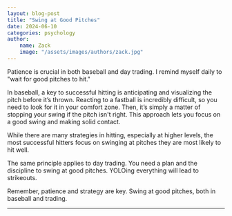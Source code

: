 ```yaml
---
layout: blog-post  
title: "Swing at Good Pitches" 
date: 2024-06-10
categories: psychology
author:
    name: Zack
    image: "/assets/images/authors/zack.jpg"
---
```


Patience is crucial in both baseball and day trading. I remind myself daily to "wait for good pitches to hit."

In baseball, a key to successful hitting is anticipating and visualizing the pitch before it’s thrown. Reacting to a fastball is incredibly difficult, so you need to look for it in your comfort zone. Then, it’s simply a matter of stopping your swing if the pitch isn't right. This approach lets you focus on a good swing and making solid contact.

While there are many strategies in hitting, especially at higher levels, the most successful hitters focus on swinging at pitches they are most likely to hit well.

The same principle applies to day trading. You need a plan and the discipline to swing at good pitches. YOLOing everything will lead to strikeouts.

Remember, patience and strategy are key. Swing at good pitches, both in baseball and trading.

---
